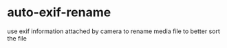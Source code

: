 # auto-exif-rename
use exif information attached by camera to rename media file to better sort the file
